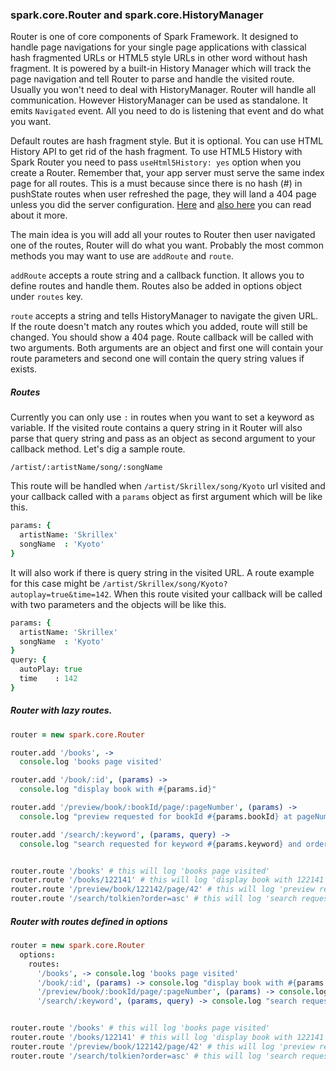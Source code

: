 ### spark.core.Router and spark.core.HistoryManager

Router is one of core components of Spark Framework. It designed to handle page navigations for your single page applications with classical hash fragmented URLs or HTML5 style URLs in other word without hash fragment. It is powered by a built-in History Manager which will track the page navigation and tell Router to parse and handle the visited route. Usually you won't need to deal with HistoryManager. Router will handle all communication. However HistoryManager can be used as standalone. It emits `Navigated` event. All you need to do is listening that event and do what you want.

Default routes are hash fragment style. But it is optional. You can use HTML History API to get rid of the hash fragment. To use HTML5 History with Spark Router you need to pass `useHtml5History: yes` option when you create a Router. Remember that, your app server must serve the same index page for all routes. This is a must because since there is no hash (#) in pushState routes when user refreshed the page, they will land a 404 page unless you did the server configuration. [Here](http://www.josscrowcroft.com/2012/code/htaccess-for-html5-history-pushstate-url-routing/) and [also here](http://stackoverflow.com/a/15349745/480949) you can read about it more.

The main idea is you will add all your routes to Router then user navigated one of the routes, Router will do what you want. Probably the most common methods you may want to use are `addRoute` and `route`.

`addRoute` accepts a route string and a callback function. It allows you to define routes and handle them. Routes also be added in options object under `routes` key.

`route` accepts a string and tells HistoryManager to navigate the given URL. If the route doesn't match any routes which you added, route will still be changed. You should show a 404 page. Route callback will be called with two arguments. Both arguments are an object and first one will contain your route parameters and second one will contain the query string values if exists.

##### Routes
Currently you can only use `:` in routes when you want to set a keyword as variable. If the visited route contains a query string in it Router will also parse that query string and pass as an object as second argument to your callback method. Let's dig a sample route.

`/artist/:artistName/song/:songName`

This route will be handled when `/artist/Skrillex/song/Kyoto` url visited and your callback called with a `params` object as first argument which will be like this.

```coffee
params: {
  artistName: 'Skrillex'
  songName  : 'Kyoto'
}
```

It will also work if there is query string in the visited URL. A route example for this case might be `/artist/Skrillex/song/Kyoto?autoplay=true&time=142`. When this route visited your callback will be called with two parameters and the objects will be like this.

```coffee
params: {
  artistName: 'Skrillex'
  songName  : 'Kyoto'
}
query: {
  autoPlay: true
  time    : 142
}
```


##### Router with lazy routes.

```coffee
router = new spark.core.Router

router.add '/books', ->
  console.log 'books page visited'

router.add '/book/:id', (params) ->
  console.log "display book with #{params.id}"

router.add '/preview/book/:bookId/page/:pageNumber', (params) ->
  console.log "preview requested for bookId #{params.bookId} at pageNumber #{params.pageNumber}"

router.add '/search/:keyword', (params, query) ->
  console.log "search requested for keyword #{params.keyword} and order value in query string is #{query.order}"


router.route '/books' # this will log 'books page visited'
router.route '/books/122141' # this will log 'display book with 122141'
router.route '/preview/book/122142/page/42' # this will log 'preview requested for bookId 122141 at pageNumber 42'
router.route '/search/tolkien?order=asc' # this will log 'search requested for keyword tolkien and order value in query string is asc'
```


##### Router with routes defined in options

```coffee
router = new spark.core.Router
  options:
    routes:
      '/books', -> console.log 'books page visited'
      '/book/:id', (params) -> console.log "display book with #{params.id}"
      '/preview/book/:bookId/page/:pageNumber', (params) -> console.log "preview requested for bookId #{params.bookId} at pageNumber #{params.pageNumber}"
      '/search/:keyword', (params, query) -> console.log "search requested for keyword #{params.keyword} and order value in query string is #{query.order}"


router.route '/books' # this will log 'books page visited'
router.route '/books/122141' # this will log 'display book with 122141'
router.route '/preview/book/122142/page/42' # this will log 'preview requested for bookId 122141 at pageNumber 42'
router.route '/search/tolkien?order=asc' # this will log 'search requested for keyword tolkien and order value in query string is asc'
```
